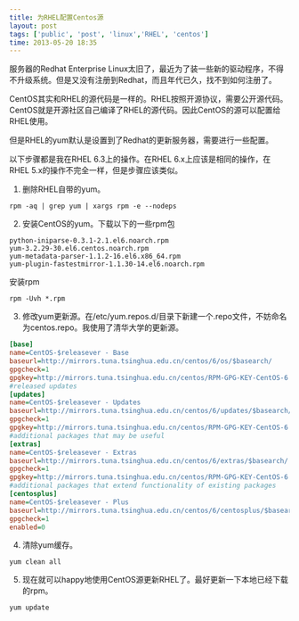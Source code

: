 ```yaml
---
title: 为RHEL配置Centos源
layout: post
tags: ['public', 'post', 'linux','RHEL', 'centos']
time: 2013-05-20 18:35
---
```


服务器的Redhat Enterprise Linux太旧了，最近为了装一些新的驱动程序，不得不升级系统。但是又没有注册到Redhat，而且年代已久，找不到如何注册了。

CentOS其实和RHEL的源代码是一样的。RHEL按照开源协议，需要公开源代码。CentOS就是开源社区自己编译了RHEL的源代码。因此CentOS的源可以配置给RHEL使用。

但是RHEL的yum默认是设置到了Redhat的更新服务器，需要进行一些配置。

以下步骤都是我在RHEL 6.3上的操作。在RHEL 6.x上应该是相同的操作，在RHEL 5.x的操作不完全一样，但是步骤应该类似。

1. 删除RHEL自带的yum。
``` nohls
rpm -aq | grep yum | xargs rpm -e --nodeps 
```
2. 安装CentOS的yum。下载以下的一些rpm包
``` nohls
python-iniparse-0.3.1-2.1.el6.noarch.rpm
yum-3.2.29-30.el6.centos.noarch.rpm
yum-metadata-parser-1.1.2-16.el6.x86_64.rpm
yum-plugin-fastestmirror-1.1.30-14.el6.noarch.rpm
```
安装rpm
``` nohls
rpm -Uvh *.rpm
```
3. 修改yum更新源。在/etc/yum.repos.d/目录下新建一个.repo文件，不妨命名为centos.repo。我使用了清华大学的更新源。
``` ini
[base]
name=CentOS-$releasever - Base
baseurl=http://mirrors.tuna.tsinghua.edu.cn/centos/6/os/$basearch/
gpgcheck=1
gpgkey=http://mirrors.tuna.tsinghua.edu.cn/centos/RPM-GPG-KEY-CentOS-6
#released updates
[updates]
name=CentOS-$releasever - Updates
baseurl=http://mirrors.tuna.tsinghua.edu.cn/centos/6/updates/$basearch/
gpgcheck=1
gpgkey=http://mirrors.tuna.tsinghua.edu.cn/centos/RPM-GPG-KEY-CentOS-6
#additional packages that may be useful
[extras]
name=CentOS-$releasever - Extras
baseurl=http://mirrors.tuna.tsinghua.edu.cn/centos/6/extras/$basearch/
gpgcheck=1
gpgkey=http://mirrors.tuna.tsinghua.edu.cn/centos/RPM-GPG-KEY-CentOS-6
#additional packages that extend functionality of existing packages
[centosplus]
name=CentOS-$releasever - Plus
baseurl=http://mirrors.tuna.tsinghua.edu.cn/centos/6/centosplus/$basearch/
gpgcheck=1
enabled=0
```
4. 清除yum缓存。
``` nohls
yum clean all
```
5. 现在就可以happy地使用CentOS源更新RHEL了。最好更新一下本地已经下载的rpm。
``` nohls
yum update
```
